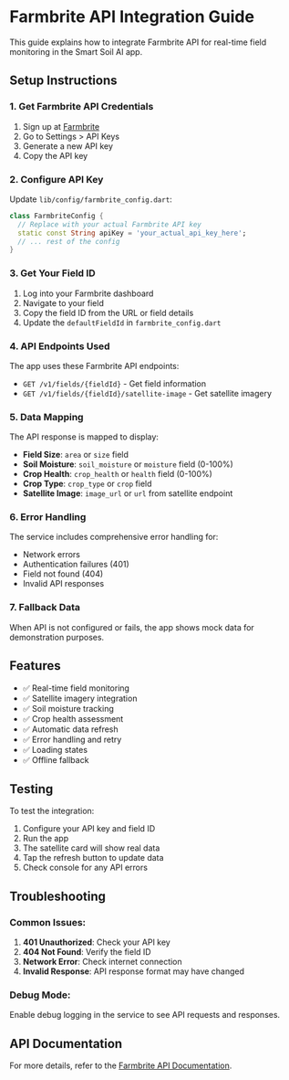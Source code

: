 # Farmbrite API Integration Guide

This guide explains how to integrate Farmbrite API for real-time field monitoring in the Smart Soil AI app.

## Setup Instructions

### 1. Get Farmbrite API Credentials

1. Sign up at [Farmbrite](https://farmbrite.com)
2. Go to Settings > API Keys
3. Generate a new API key
4. Copy the API key

### 2. Configure API Key

Update `lib/config/farmbrite_config.dart`:

```dart
class FarmbriteConfig {
  // Replace with your actual Farmbrite API key
  static const String apiKey = 'your_actual_api_key_here';
  // ... rest of the config
}
```

### 3. Get Your Field ID

1. Log into your Farmbrite dashboard
2. Navigate to your field
3. Copy the field ID from the URL or field details
4. Update the `defaultFieldId` in `farmbrite_config.dart`

### 4. API Endpoints Used

The app uses these Farmbrite API endpoints:

- `GET /v1/fields/{fieldId}` - Get field information
- `GET /v1/fields/{fieldId}/satellite-image` - Get satellite imagery

### 5. Data Mapping

The API response is mapped to display:

- **Field Size**: `area` or `size` field
- **Soil Moisture**: `soil_moisture` or `moisture` field (0-100%)
- **Crop Health**: `crop_health` or `health` field (0-100%)
- **Crop Type**: `crop_type` or `crop` field
- **Satellite Image**: `image_url` or `url` from satellite endpoint

### 6. Error Handling

The service includes comprehensive error handling for:
- Network errors
- Authentication failures (401)
- Field not found (404)
- Invalid API responses

### 7. Fallback Data

When API is not configured or fails, the app shows mock data for demonstration purposes.

## Features

- ✅ Real-time field monitoring
- ✅ Satellite imagery integration
- ✅ Soil moisture tracking
- ✅ Crop health assessment
- ✅ Automatic data refresh
- ✅ Error handling and retry
- ✅ Loading states
- ✅ Offline fallback

## Testing

To test the integration:

1. Configure your API key and field ID
2. Run the app
3. The satellite card will show real data
4. Tap the refresh button to update data
5. Check console for any API errors

## Troubleshooting

### Common Issues:

1. **401 Unauthorized**: Check your API key
2. **404 Not Found**: Verify the field ID
3. **Network Error**: Check internet connection
4. **Invalid Response**: API response format may have changed

### Debug Mode:

Enable debug logging in the service to see API requests and responses.

## API Documentation

For more details, refer to the [Farmbrite API Documentation](https://docs.farmbrite.com/).
